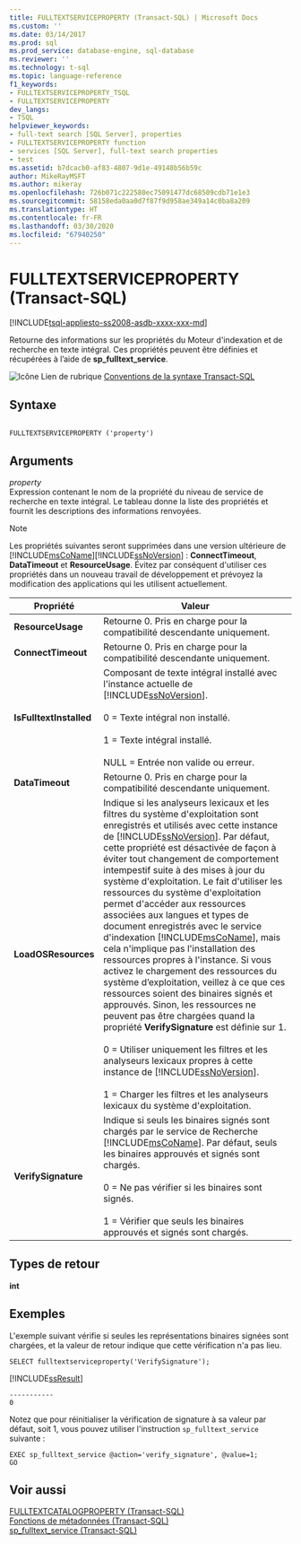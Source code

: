 ```yaml
---
title: FULLTEXTSERVICEPROPERTY (Transact-SQL) | Microsoft Docs
ms.custom: ''
ms.date: 03/14/2017
ms.prod: sql
ms.prod_service: database-engine, sql-database
ms.reviewer: ''
ms.technology: t-sql
ms.topic: language-reference
f1_keywords:
- FULLTEXTSERVICEPROPERTY_TSQL
- FULLTEXTSERVICEPROPERTY
dev_langs:
- TSQL
helpviewer_keywords:
- full-text search [SQL Server], properties
- FULLTEXTSERVICEPROPERTY function
- services [SQL Server], full-text search properties
- test
ms.assetid: b7dcacb0-af83-4807-9d1e-49148b56b59c
author: MikeRayMSFT
ms.author: mikeray
ms.openlocfilehash: 726b071c222580ec75091477dc68509cdb71e1e3
ms.sourcegitcommit: 58158eda0aa0d7f87f9d958ae349a14c0ba8a209
ms.translationtype: HT
ms.contentlocale: fr-FR
ms.lasthandoff: 03/30/2020
ms.locfileid: "67940250"
---
```

# <a name="fulltextserviceproperty-transact-sql"></a>FULLTEXTSERVICEPROPERTY (Transact-SQL)
[!INCLUDE[tsql-appliesto-ss2008-asdb-xxxx-xxx-md](../../includes/tsql-appliesto-ss2008-asdb-xxxx-xxx-md.md)]

  Retourne des informations sur les propriétés du Moteur d'indexation et de recherche en texte intégral. Ces propriétés peuvent être définies et récupérées à l’aide de **sp_fulltext_service**.  
  
 ![Icône Lien de rubrique](../../database-engine/configure-windows/media/topic-link.gif "Icône du lien de rubrique") [Conventions de la syntaxe Transact-SQL](../../t-sql/language-elements/transact-sql-syntax-conventions-transact-sql.md)  
  
## <a name="syntax"></a>Syntaxe  
  
```  
  
FULLTEXTSERVICEPROPERTY ('property')  
```  
  
## <a name="arguments"></a>Arguments  
 *property*  
 Expression contenant le nom de la propriété du niveau de service de recherche en texte intégral. Le tableau donne la liste des propriétés et fournit les descriptions des informations renvoyées.  
  
> [!NOTE]
>  Les propriétés suivantes seront supprimées dans une version ultérieure de [!INCLUDE[msCoName](../../includes/msconame-md.md)][!INCLUDE[ssNoVersion](../../includes/ssnoversion-md.md)] : **ConnectTimeout**, **DataTimeout** et **ResourceUsage**. Évitez par conséquent d'utiliser ces propriétés dans un nouveau travail de développement et prévoyez la modification des applications qui les utilisent actuellement.  
  
|Propriété|Valeur|  
|--------------|-----------|  
|**ResourceUsage**|Retourne 0. Pris en charge pour la compatibilité descendante uniquement.|  
|**ConnectTimeout**|Retourne 0. Pris en charge pour la compatibilité descendante uniquement.|  
|**IsFulltextInstalled**|Composant de texte intégral installé avec l'instance actuelle de [!INCLUDE[ssNoVersion](../../includes/ssnoversion-md.md)].<br /><br /> 0 = Texte intégral non installé.<br /><br /> 1 = Texte intégral installé.<br /><br /> NULL = Entrée non valide ou erreur.|  
|**DataTimeout**|Retourne 0. Pris en charge pour la compatibilité descendante uniquement.|  
|**LoadOSResources**|Indique si les analyseurs lexicaux et les filtres du système d'exploitation sont enregistrés et utilisés avec cette instance de [!INCLUDE[ssNoVersion](../../includes/ssnoversion-md.md)]. Par défaut, cette propriété est désactivée de façon à éviter tout changement de comportement intempestif suite à des mises à jour du système d'exploitation. Le fait d'utiliser les ressources du système d'exploitation permet d'accéder aux ressources associées aux langues et types de document enregistrés avec le service d'indexation [!INCLUDE[msCoName](../../includes/msconame-md.md)], mais cela n'implique pas l'installation des ressources propres à l'instance. Si vous activez le chargement des ressources du système d’exploitation, veillez à ce que ces ressources soient des binaires signés et approuvés. Sinon, les ressources ne peuvent pas être chargées quand la propriété **VerifySignature** est définie sur 1.<br /><br /> 0 = Utiliser uniquement les filtres et les analyseurs lexicaux propres à cette instance de [!INCLUDE[ssNoVersion](../../includes/ssnoversion-md.md)].<br /><br /> 1 = Charger les filtres et les analyseurs lexicaux du système d'exploitation.|  
|**VerifySignature**|Indique si seuls les binaires signés sont chargés par le service de Recherche [!INCLUDE[msCoName](../../includes/msconame-md.md)]. Par défaut, seuls les binaires approuvés et signés sont chargés.<br /><br /> 0 = Ne pas vérifier si les binaires sont signés.<br /><br /> 1 = Vérifier que seuls les binaires approuvés et signés sont chargés.|  
  
## <a name="return-types"></a>Types de retour  
 **int**  
  
## <a name="examples"></a>Exemples  
 L'exemple suivant vérifie si seules les représentations binaires signées sont chargées, et la valeur de retour indique que cette vérification n'a pas lieu.  
  
```  
SELECT fulltextserviceproperty('VerifySignature');  
```  
  
 [!INCLUDE[ssResult](../../includes/ssresult-md.md)]  
  
```  
-----------   
0  
```  
  
 Notez que pour réinitialiser la vérification de signature à sa valeur par défaut, soit 1, vous pouvez utiliser l'instruction `sp_fulltext_service` suivante :  
  
```  
EXEC sp_fulltext_service @action='verify_signature', @value=1;  
GO  
```  
  
## <a name="see-also"></a>Voir aussi  
 [FULLTEXTCATALOGPROPERTY &#40;Transact-SQL&#41;](../../t-sql/functions/fulltextcatalogproperty-transact-sql.md)   
 [Fonctions de métadonnées &#40;Transact-SQL&#41;](../../t-sql/functions/metadata-functions-transact-sql.md)   
 [sp_fulltext_service &#40;Transact-SQL&#41;](../../relational-databases/system-stored-procedures/sp-fulltext-service-transact-sql.md)  
  
  
